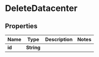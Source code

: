 

# DeleteDatacenter


## Properties

Name | Type | Description | Notes
------------ | ------------- | ------------- | -------------
**id** | **String** |  | 



